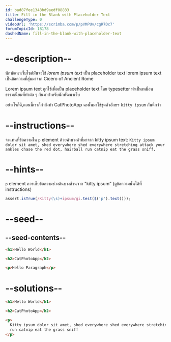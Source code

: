 ```yaml
---
id: bad87fee1348bd9aedf08833
title: Fill in the Blank with Placeholder Text
challengeType: 0
videoUrl: 'https://scrimba.com/p/pVMPUv/cgR7Dc7'
forumTopicId: 18178
dashedName: fill-in-the-blank-with-placeholder-text
---
```


# --description--

นักพัฒนาเว็บไซต์มันจะใช้ <dfn>lorem ipsum text</dfn> เป็น placeholder text
lorem ipsum text เป็นข้อความที่สุ่มมาจาก Cicero of Ancient Rome

Lorem ipsum text ถูกใช้เพื่อเป็น placeholder text โดย typesetter ทำเป็นเหมือนธรรมเนียมที่ทำต่อ ๆ กันมาสำหรับนักพัฒนาเว็บ

อย่างไรก็ดี,ตอนนี้เราก็กำลังทำ CatPhotoApp ฉะนั้นมาใช้ชุดตัวอักษร `kitty ipsum` กันดีกว่า

# --instructions--

จงแทนที่ข้อความใน `p` element ด้วยคำบางคำที่มาจาก kitty ipsum text: `Kitty ipsum dolor sit amet, shed everywhere shed everywhere stretching attack your ankles chase the red dot, hairball run catnip eat the grass sniff.`

# --hints--

`p` element ควรเก็บข้อความช่วงต้นบางส่วนจาก "kitty ipsum" (ดูข้อความนั้นได้ที่ instructions)

```js
assert.isTrue(/Kitty(\s)+ipsum/gi.test($('p').text()));
```

# --seed--

## --seed-contents--

```html
<h1>Hello World</h1>

<h2>CatPhotoApp</h2>

<p>Hello Paragraph</p>
```

# --solutions--

```html
<h1>Hello World</h1>

<h2>CatPhotoApp</h2>

<p>
  Kitty ipsum dolor sit amet, shed everywhere shed everywhere stretching attack your ankles chase the red dot, hairball
  run catnip eat the grass sniff
</p>
```
